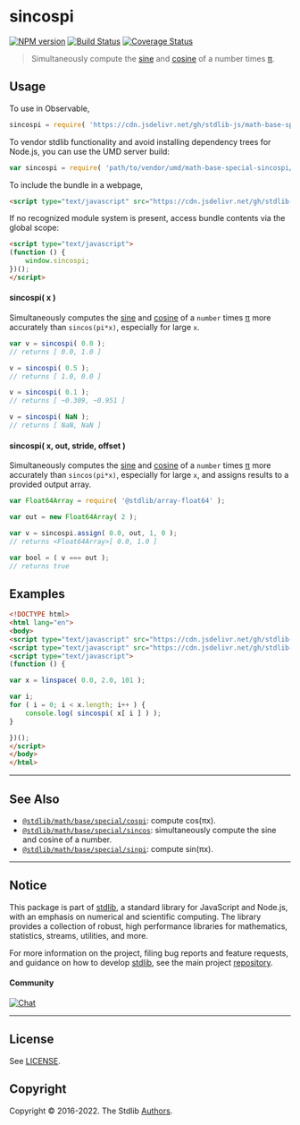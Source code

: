 <!--

@license Apache-2.0

Copyright (c) 2018 The Stdlib Authors.

Licensed under the Apache License, Version 2.0 (the "License");
you may not use this file except in compliance with the License.
You may obtain a copy of the License at

   http://www.apache.org/licenses/LICENSE-2.0

Unless required by applicable law or agreed to in writing, software
distributed under the License is distributed on an "AS IS" BASIS,
WITHOUT WARRANTIES OR CONDITIONS OF ANY KIND, either express or implied.
See the License for the specific language governing permissions and
limitations under the License.

-->

# sincospi

[![NPM version][npm-image]][npm-url] [![Build Status][test-image]][test-url] [![Coverage Status][coverage-image]][coverage-url] <!-- [![dependencies][dependencies-image]][dependencies-url] -->

> Simultaneously compute the [sine][@stdlib/math/base/special/sin] and [cosine][@stdlib/math/base/special/cos] of a number times [π][@stdlib/constants/float64/pi].



<section class="usage">

## Usage

To use in Observable,

```javascript
sincospi = require( 'https://cdn.jsdelivr.net/gh/stdlib-js/math-base-special-sincospi@umd/browser.js' )
```

To vendor stdlib functionality and avoid installing dependency trees for Node.js, you can use the UMD server build:

```javascript
var sincospi = require( 'path/to/vendor/umd/math-base-special-sincospi/index.js' )
```

To include the bundle in a webpage,

```html
<script type="text/javascript" src="https://cdn.jsdelivr.net/gh/stdlib-js/math-base-special-sincospi@umd/browser.js"></script>
```

If no recognized module system is present, access bundle contents via the global scope:

```html
<script type="text/javascript">
(function () {
    window.sincospi;
})();
</script>
```

#### sincospi( x )

Simultaneously computes the [sine][@stdlib/math/base/special/sin] and [cosine][@stdlib/math/base/special/cos] of a `number` times [π][@stdlib/constants/float64/pi] more accurately than `sincos(pi*x)`, especially for large `x`.

```javascript
var v = sincospi( 0.0 );
// returns [ 0.0, 1.0 ]

v = sincospi( 0.5 );
// returns [ 1.0, 0.0 ]

v = sincospi( 0.1 );
// returns [ ~0.309, ~0.951 ]

v = sincospi( NaN );
// returns [ NaN, NaN ]
```

#### sincospi( x, out, stride, offset )

Simultaneously computes the [sine][@stdlib/math/base/special/sin] and [cosine][@stdlib/math/base/special/cos] of a `number` times [π][@stdlib/constants/float64/pi] more accurately than `sincos(pi*x)`, especially for large `x`, and assigns results to a provided output array.

```javascript
var Float64Array = require( '@stdlib/array-float64' );

var out = new Float64Array( 2 );

var v = sincospi.assign( 0.0, out, 1, 0 );
// returns <Float64Array>[ 0.0, 1.0 ]

var bool = ( v === out );
// returns true
```

</section>

<!-- /.usage -->

<section class="examples">

## Examples

<!-- eslint no-undef: "error" -->

```html
<!DOCTYPE html>
<html lang="en">
<body>
<script type="text/javascript" src="https://cdn.jsdelivr.net/gh/stdlib-js/array-base-linspace@umd/browser.js"></script>
<script type="text/javascript" src="https://cdn.jsdelivr.net/gh/stdlib-js/math-base-special-sincospi@umd/browser.js"></script>
<script type="text/javascript">
(function () {

var x = linspace( 0.0, 2.0, 101 );

var i;
for ( i = 0; i < x.length; i++ ) {
    console.log( sincospi( x[ i ] ) );
}

})();
</script>
</body>
</html>
```

</section>

<!-- /.examples -->

<!-- Section for related `stdlib` packages. Do not manually edit this section, as it is automatically populated. -->

<section class="related">

* * *

## See Also

-   <span class="package-name">[`@stdlib/math/base/special/cospi`][@stdlib/math/base/special/cospi]</span><span class="delimiter">: </span><span class="description">compute cos(πx).</span>
-   <span class="package-name">[`@stdlib/math/base/special/sincos`][@stdlib/math/base/special/sincos]</span><span class="delimiter">: </span><span class="description">simultaneously compute the sine and cosine of a number.</span>
-   <span class="package-name">[`@stdlib/math/base/special/sinpi`][@stdlib/math/base/special/sinpi]</span><span class="delimiter">: </span><span class="description">compute sin(πx).</span>

</section>

<!-- /.related -->

<!-- Section for all links. Make sure to keep an empty line after the `section` element and another before the `/section` close. -->


<section class="main-repo" >

* * *

## Notice

This package is part of [stdlib][stdlib], a standard library for JavaScript and Node.js, with an emphasis on numerical and scientific computing. The library provides a collection of robust, high performance libraries for mathematics, statistics, streams, utilities, and more.

For more information on the project, filing bug reports and feature requests, and guidance on how to develop [stdlib][stdlib], see the main project [repository][stdlib].

#### Community

[![Chat][chat-image]][chat-url]

---

## License

See [LICENSE][stdlib-license].


## Copyright

Copyright &copy; 2016-2022. The Stdlib [Authors][stdlib-authors].

</section>

<!-- /.stdlib -->

<!-- Section for all links. Make sure to keep an empty line after the `section` element and another before the `/section` close. -->

<section class="links">

[npm-image]: http://img.shields.io/npm/v/@stdlib/math-base-special-sincospi.svg
[npm-url]: https://npmjs.org/package/@stdlib/math-base-special-sincospi

[test-image]: https://github.com/stdlib-js/math-base-special-sincospi/actions/workflows/test.yml/badge.svg?branch=main
[test-url]: https://github.com/stdlib-js/math-base-special-sincospi/actions/workflows/test.yml?query=branch:main

[coverage-image]: https://img.shields.io/codecov/c/github/stdlib-js/math-base-special-sincospi/main.svg
[coverage-url]: https://codecov.io/github/stdlib-js/math-base-special-sincospi?branch=main

<!--

[dependencies-image]: https://img.shields.io/david/stdlib-js/math-base-special-sincospi.svg
[dependencies-url]: https://david-dm.org/stdlib-js/math-base-special-sincospi/main

-->

[chat-image]: https://img.shields.io/gitter/room/stdlib-js/stdlib.svg
[chat-url]: https://gitter.im/stdlib-js/stdlib/

[stdlib]: https://github.com/stdlib-js/stdlib

[stdlib-authors]: https://github.com/stdlib-js/stdlib/graphs/contributors

[umd]: https://github.com/umdjs/umd
[es-module]: https://developer.mozilla.org/en-US/docs/Web/JavaScript/Guide/Modules

[deno-url]: https://github.com/stdlib-js/math-base-special-sincospi/tree/deno
[umd-url]: https://github.com/stdlib-js/math-base-special-sincospi/tree/umd
[esm-url]: https://github.com/stdlib-js/math-base-special-sincospi/tree/esm
[branches-url]: https://github.com/stdlib-js/math-base-special-sincospi/blob/main/branches.md

[stdlib-license]: https://raw.githubusercontent.com/stdlib-js/math-base-special-sincospi/main/LICENSE

[@stdlib/math/base/special/sin]: https://github.com/stdlib-js/math-base-special-sin/tree/umd

[@stdlib/math/base/special/cos]: https://github.com/stdlib-js/math-base-special-cos/tree/umd

[@stdlib/constants/float64/pi]: https://github.com/stdlib-js/constants-float64-pi/tree/umd

<!-- <related-links> -->

[@stdlib/math/base/special/cospi]: https://github.com/stdlib-js/math-base-special-cospi/tree/umd

[@stdlib/math/base/special/sincos]: https://github.com/stdlib-js/math-base-special-sincos/tree/umd

[@stdlib/math/base/special/sinpi]: https://github.com/stdlib-js/math-base-special-sinpi/tree/umd

<!-- </related-links> -->

</section>

<!-- /.links -->
